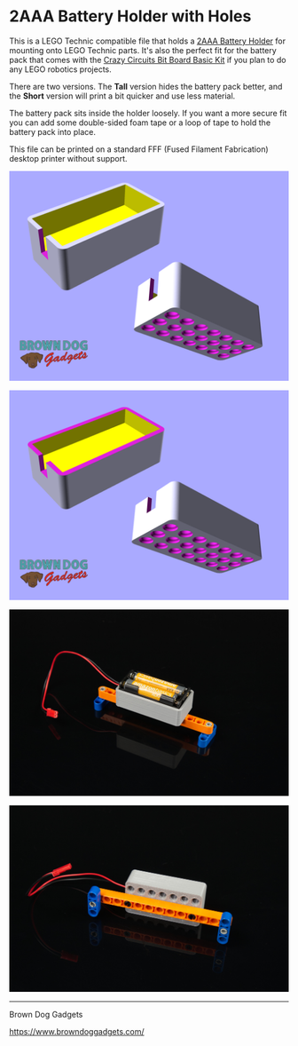 # 2AAA Battery Holder with Holes

This is a LEGO Technic compatible file that holds a [2AAA Battery Holder](https://www.browndoggadgets.com/products/aaa-battery-holder-double) for mounting onto LEGO Technic parts. It's also the perfect fit for the battery pack that comes with the [Crazy Circuits Bit Board Basic Kit](https://www.browndoggadgets.com/products/crazy-circuits-bit-board) if you plan to do any LEGO robotics projects.

There are two versions. The **Tall** version hides the battery pack better, and the **Short** version will print a bit quicker and use less material.

The battery pack sits inside the holder loosely. If you want a more secure fit you can add some double-sided foam tape or a loop of tape to hold the battery pack into place.

This file can be printed on a standard FFF (Fused Filament Fabrication) desktop printer without support.

![](Images/2AAA-Battery-Holder-with-Holes-Tall.png)

![](Images/2AAA-Battery-Holder-with-Holes-Short.png)

![](Images/2AAA-Battery-Holder-with-Holes-Short-3932.jpg)

![](Images/2AAA-Battery-Holder-with-Holes-Short-3933.jpg)


---

Brown Dog Gadgets

https://www.browndoggadgets.com/
